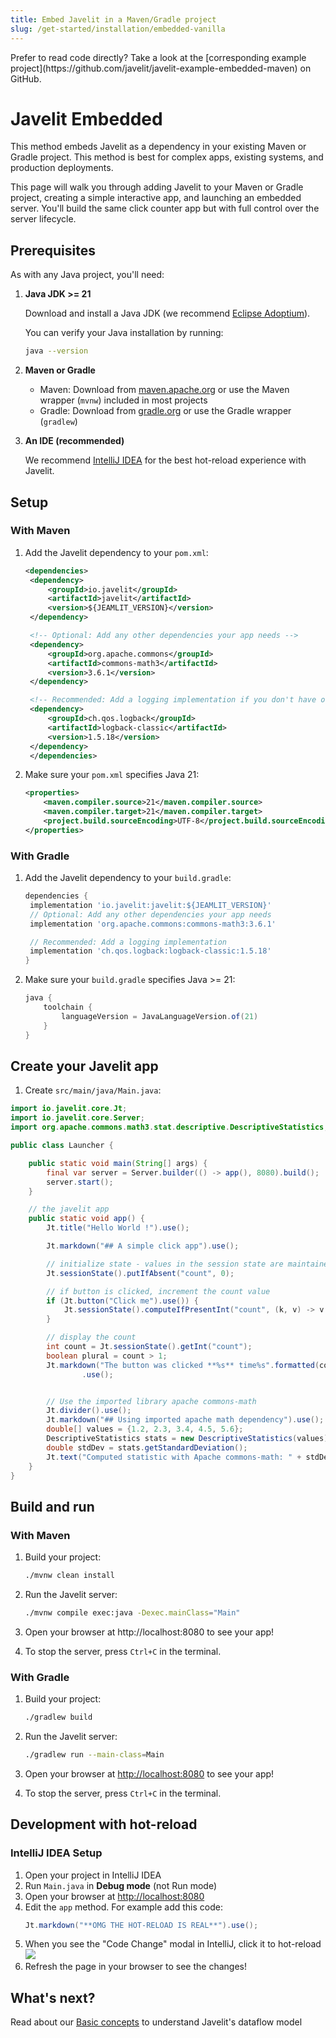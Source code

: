 ```yaml
---
title: Embed Javelit in a Maven/Gradle project
slug: /get-started/installation/embedded-vanilla
---
```


<Note>
Prefer to read code directly? Take a look at the [corresponding example project](https://github.com/javelit/javelit-example-embedded-maven) on GitHub.
</Note>


# Javelit Embedded

This method embeds Javelit as a dependency in your existing Maven or Gradle project.
This method is best for complex apps, existing systems, and production deployments.

This page will walk you through adding Javelit to your Maven or Gradle project, creating a simple interactive app, and launching an embedded server. You'll build the same click counter app but with full control over the server lifecycle.

## Prerequisites

As with any Java project, you'll need:

1. **Java JDK >= 21**

   Download and install a Java JDK (we recommend [Eclipse Adoptium](https://adoptium.net/)).

   You can verify your Java installation by running:
   ```bash
   java --version
   ```

2. **Maven or Gradle**

   - Maven: Download from [maven.apache.org](https://maven.apache.org/download.cgi) or use the Maven wrapper (`mvnw`) included in most projects
   - Gradle: Download from [gradle.org](https://gradle.org/install/) or use the Gradle wrapper (`gradlew`)

3. **An IDE (recommended)**

   We recommend [IntelliJ IDEA](https://www.jetbrains.com/idea/) for the best hot-reload experience with Javelit.

## Setup

### With Maven

1. Add the Javelit dependency to your `pom.xml`:

   ```xml
   <dependencies>
    <dependency>
        <groupId>io.javelit</groupId>
        <artifactId>javelit</artifactId>
        <version>${JEAMLIT_VERSION}</version>
    </dependency>

    <!-- Optional: Add any other dependencies your app needs -->
    <dependency>
        <groupId>org.apache.commons</groupId>
        <artifactId>commons-math3</artifactId>
        <version>3.6.1</version>
    </dependency>

    <!-- Recommended: Add a logging implementation if you don't have one already -->
    <dependency>
        <groupId>ch.qos.logback</groupId>
        <artifactId>logback-classic</artifactId>
        <version>1.5.18</version>
    </dependency>
    </dependencies>
   ```

2. Make sure your `pom.xml` specifies Java 21:

   ```xml
   <properties>
       <maven.compiler.source>21</maven.compiler.source>
       <maven.compiler.target>21</maven.compiler.target>
       <project.build.sourceEncoding>UTF-8</project.build.sourceEncoding>
   </properties>
   ```

### With Gradle

1. Add the Javelit dependency to your `build.gradle`:

   ```gradle
   dependencies {
    implementation 'io.javelit:javelit:${JEAMLIT_VERSION}'
    // Optional: Add any other dependencies your app needs
    implementation 'org.apache.commons:commons-math3:3.6.1'

    // Recommended: Add a logging implementation
    implementation 'ch.qos.logback:logback-classic:1.5.18'
   }
   ```

2. Make sure your `build.gradle` specifies Java >= 21:

   ```gradle
   java {
       toolchain {
           languageVersion = JavaLanguageVersion.of(21)
       }
   }
   ```

## Create your Javelit app

1. Create `src/main/java/Main.java`:
```java
import io.javelit.core.Jt;
import io.javelit.core.Server;
import org.apache.commons.math3.stat.descriptive.DescriptiveStatistics;

public class Launcher {

    public static void main(String[] args) {
        final var server = Server.builder(() -> app(), 8080).build();
        server.start();
    }

    // the javelit app
    public static void app() {
        Jt.title("Hello World !").use();

        Jt.markdown("## A simple click app").use();

        // initialize state - values in the session state are maintained at each update
        Jt.sessionState().putIfAbsent("count", 0);

        // if button is clicked, increment the count value
        if (Jt.button("Click me").use()) {
            Jt.sessionState().computeIfPresentInt("count", (k, v) -> v + 1);
        }

        // display the count
        int count = Jt.sessionState().getInt("count");
        boolean plural = count > 1;
        Jt.markdown("The button was clicked **%s** time%s".formatted(count, plural ? "s" : ""))
                .use();


        // Use the imported library apache commons-math
        Jt.divider().use();
        Jt.markdown("## Using imported apache math dependency").use();
        double[] values = {1.2, 2.3, 3.4, 4.5, 5.6};
        DescriptiveStatistics stats = new DescriptiveStatistics(values);
        double stdDev = stats.getStandardDeviation();
        Jt.text("Computed statistic with Apache commons-math: " + stdDev).use();
    }
}
```

## Build and run

### With Maven

1. Build your project:
   ```bash
   ./mvnw clean install
   ```

2. Run the Javelit server:
   ```bash
   ./mvnw compile exec:java -Dexec.mainClass="Main"
   ```
3. Open your browser at http://localhost:8080 to see your app!

4. To stop the server, press `Ctrl+C` in the terminal.


### With Gradle

1. Build your project:
   ```bash
   ./gradlew build
   ```

2. Run the Javelit server:
   ```bash
   ./gradlew run --main-class=Main
   ```

3. Open your browser at [http://localhost:8080](http://localhost:8080) to see your app!

4. To stop the server, press `Ctrl+C` in the terminal.

## Development with hot-reload

### IntelliJ IDEA Setup

1. Open your project in IntelliJ IDEA
2. Run `Main.java` in **Debug mode** (not Run mode)
3. Open your browser at [http://localhost:8080](http://localhost:8080)
4. Edit the `app` method. For example add this code:
   ```java
   Jt.markdown("**OMG THE HOT-RELOAD IS REAL**").use();
   ```
5. When you see the "Code Change" modal in IntelliJ, click it to hot-reload
   <Image src="/images/get-started/intellij_hot_reload.png" clean />
6. Refresh the page in your browser to see the changes!


## What's next?
Read about our [Basic concepts](/get-started/fundamentals/main-concepts) to understand Javelit's dataflow model


